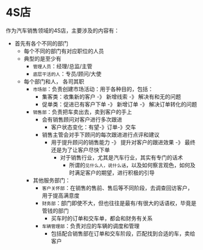 # 4S店

作为汽车销售领域的4S店，主要涉及的内容有：

* 首先有各个不同的部门
  * 每个不同的部门有对应职位的人员
  * 典型的是至少有
    * `管理人员`：经理/总监/主管
    * `底层干活的人`：专员/顾问/大使
  * 每个部门和人， 各司其职
    * `市场部`：负责创建市场活动：用于各种目的，包括：
      * 集客类：收集新的客户 -》 新增线索 -》 解决有和无的问题
      * 促单类：促进已有客户下单 -》 新增订单 -》 解决订单转化的问题
    * `销售部`：负责把车卖出去，卖到客户的手上
      * 会有销售顾问对客户进行多次跟进
        * 客户状态变化：有望-》订单-》交车
      * 销售主管会对手下顾问的每次跟进进行点评和建议
        * 用于提升顾问的销售能力 -》 提升对客户的跟进效果 -》 最终还是为了让客户尽快下单
          * 对于销售行业，尤其是汽车行业，其实有专门的话术
            * 所谓的`见什么人，说什么话`，以及如何察言观色，如何及时满足客户的期望，进行积极的引导
    * 其他服务部门：
      * `客户关怀部`：在销售的售前、售后等不同阶段，去调查回访客户，用于提高满意度
      * `财务部`：部门即使不大，但也往往是最有/有很大的话语权，毕竟是管钱的部门
        * 买车时的订单和交车单，都会和财务有关系
      * `车辆管理部`：负责对应的车辆的调度和管理
        * 包括配合销售部在订单和交车阶段，匹配找到合适的车，卖给客户
